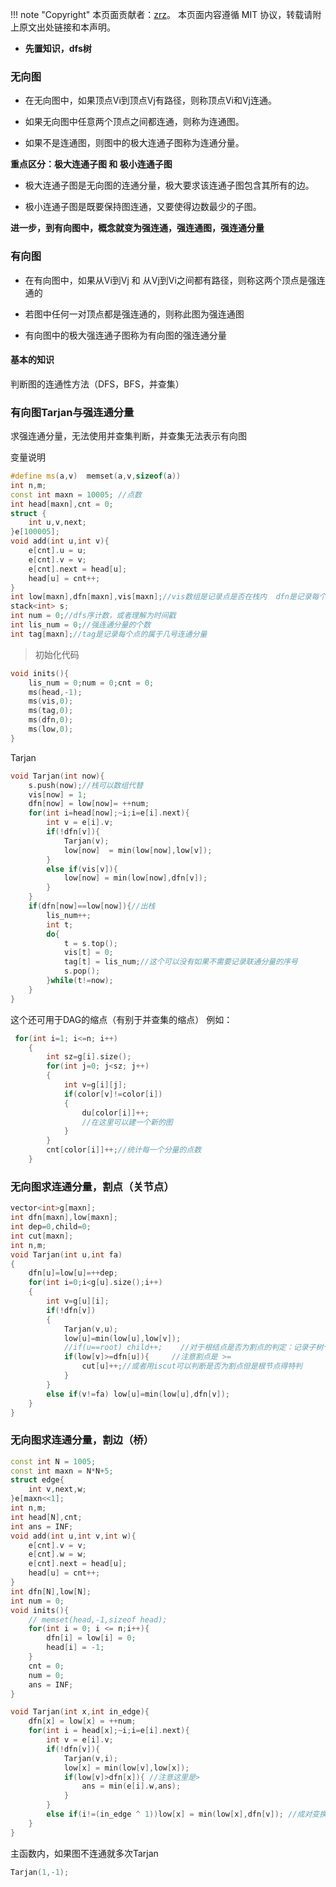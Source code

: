 !!! note "Copyright"
    本页面贡献者：[zrz](https://github.com/BehindShadow)。
    本页面内容遵循 MIT 协议，转载请附上原文出处链接和本声明。

- **先置知识，dfs树**

### 无向图
* 在无向图中，如果顶点Vi到顶点Vj有路径，则称顶点Vi和Vj连通。

* 如果无向图中任意两个顶点之间都连通，则称为连通图。

* 如果不是连通图，则图中的极大连通子图称为连通分量。

**重点区分：极大连通子图 和 极小连通子图**

* 极大连通子图是无向图的连通分量，极大要求该连通子图包含其所有的边。

* 极小连通子图是既要保持图连通，又要使得边数最少的子图。

**进一步，到有向图中，概念就变为强连通，强连通图，强连通分量**
### 有向图
* 在有向图中，如果从Vi到Vj  和  从Vj到Vi之间都有路径，则称这两个顶点是强连通的

* 若图中任何一对顶点都是强连通的，则称此图为强连通图

* 有向图中的极大强连通子图称为有向图的强连通分量

#### 基本的知识
判断图的连通性方法（DFS，BFS，并查集）



### 有向图Tarjan与强连通分量

求强连通分量，无法使用并查集判断，并查集无法表示有向图


变量说明
```cpp
#define ms(a,v)  memset(a,v,sizeof(a))
int n,m;
const int maxn = 10005; //点数
int head[maxn],cnt = 0;
struct {
	int u,v,next;
}e[100005];
void add(int u,int v){
	e[cnt].u = u;
	e[cnt].v = v;
	e[cnt].next = head[u];
	head[u] = cnt++;
}
int low[maxn],dfn[maxn],vis[maxn];//vis数组是记录点是否在栈内  dfn是记录每个点dfs序
stack<int> s;
int num = 0;//dfs序计数，或者理解为时间戳 
int lis_num = 0;//强连通分量的个数 
int tag[maxn];//tag是记录每个点的属于几号连通分量
```
> 初始化代码
```c++
void inits(){
	lis_num = 0;num = 0;cnt = 0;
	ms(head,-1);
	ms(vis,0);
	ms(tag,0);
	ms(dfn,0);
	ms(low,0);
}
```
Tarjan
```c++
void Tarjan(int now){
	s.push(now);//栈可以数组代替
	vis[now] = 1;
	dfn[now] = low[now]= ++num;
	for(int i=head[now];~i;i=e[i].next){
		int v = e[i].v;
		if(!dfn[v]){
			Tarjan(v);
			low[now]  = min(low[now],low[v]);
		}
		else if(vis[v]){
			low[now] = min(low[now],dfn[v]);
		}
	}
	if(dfn[now]==low[now]){//出栈
		lis_num++;
		int t;
		do{
			t = s.top();
			vis[t] = 0;
			tag[t] = lis_num;//这个可以没有如果不需要记录联通分量的序号
			s.pop();	
		}while(t!=now);
	}
}
```
这个还可用于DAG的缩点（有别于并查集的缩点）
例如：
```c++
 for(int i=1; i<=n; i++)
    {
        int sz=g[i].size();
        for(int j=0; j<sz; j++)
        {
            int v=g[i][j];
            if(color[v]!=color[i])
            {
                du[color[i]]++;
				//在这里可以建一个新的图
            }
        }
        cnt[color[i]]++;//统计每一个分量的点数
    }
```


### 无向图求连通分量，割点（关节点）


```cpp
vector<int>g[maxn];
int dfn[maxn],low[maxn];
int dep=0,child=0;
int cut[maxn];
int n,m;
void Tarjan(int u,int fa)
{
    dfn[u]=low[u]=++dep;
    for(int i=0;i<g[u].size();i++)
    {
        int v=g[u][i];
        if(!dfn[v])
        {
            Tarjan(v,u);
            low[u]=min(low[u],low[v]);
            //if(u==root) child++;    //对于根结点是否为割点的判定：记录子树个数
            if(low[v]>=dfn[u]){		//注意割点是 >=
				cut[u]++;//或者用iscut可以判断是否为割点但是根节点得特判			//其他结点u若符合该条件，u就是割点				
			}                       
        }
        else if(v!=fa) low[u]=min(low[u],dfn[v]);
    }
}
```

### 无向图求连通分量，割边（桥）

```cpp
const int N = 1005;
const int maxn = N*N+5;
struct edge{
    int v,next,w;
}e[maxn<<1];
int n,m;
int head[N],cnt;
int ans = INF;
void add(int u,int v,int w){
    e[cnt].v = v;
    e[cnt].w = w;
    e[cnt].next = head[u];
    head[u] = cnt++;
}
int dfn[N],low[N];
int num = 0;
void inits(){
    // memset(head,-1,sizeof head);
    for(int i = 0; i <= n;i++){
        dfn[i] = low[i] = 0;
        head[i] = -1;
    }
    cnt = 0;
    num = 0;
    ans = INF;
}

void Tarjan(int x,int in_edge){
    dfn[x] = low[x] = ++num;
    for(int i = head[x];~i;i=e[i].next){
        int v = e[i].v;
        if(!dfn[v]){
            Tarjan(v,i);
            low[x] = min(low[v],low[x]);
            if(low[v]>dfn[x]){ //注意这里是>
                ans = min(e[i].w,ans);
            }
        }
        else if(i!=(in_edge ^ 1))low[x] = min(low[x],dfn[v]); //成对变换，配合存边下标从0开始
    }   
}
```
主函数内，如果图不连通就多次Tarjan
```cpp
Tarjan(1,-1); 
```